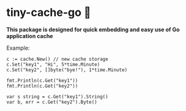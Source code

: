 # tiny-cache-go 💽

**This package is designed for quick embedding and easy use of Go application cache**

Example:

```
c := cache.New() // new cache storage
c.Set("key1", "Hi", 5*time.Minute)
c.Set("key2", []byte("bye!"), 1*time.Minute)

fmt.Println(c.Get("key1"))
fmt.Println(c.Get("key2"))

var s string = c.Get("key1").String()
var b, err = c.Get("key2").Byte()
```
